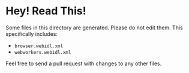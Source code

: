 # Hey! Read This!

Some files in this directory are generated.
Please do not edit them.
This specifically includes:

* `browser.webidl.xml`
* `webworkers.webidl.xml`

Feel free to send a pull request with changes to any other files.